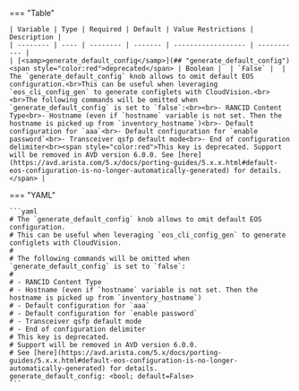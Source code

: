 <!--
  ~ Copyright (c) 2024 Arista Networks, Inc.
  ~ Use of this source code is governed by the Apache License 2.0
  ~ that can be found in the LICENSE file.
  -->
=== "Table"

    | Variable | Type | Required | Default | Value Restrictions | Description |
    | -------- | ---- | -------- | ------- | ------------------ | ----------- |
    | [<samp>generate_default_config</samp>](## "generate_default_config") <span style="color:red">deprecated</span> | Boolean |  | `False` |  | The `generate_default_config` knob allows to omit default EOS configuration.<br>This can be useful when leveraging `eos_cli_config_gen` to generate configlets with CloudVision.<br><br>The following commands will be omitted when `generate_default_config` is set to `false`:<br><br>- RANCID Content Type<br>- Hostname (even if `hostname` variable is not set. Then the hostname is picked up from `inventory_hostname`)<br>- Default configuration for `aaa`<br>- Default configuration for `enable password`<br>- Transceiver qsfp default mode<br>- End of configuration delimiter<br><span style="color:red">This key is deprecated. Support will be removed in AVD version 6.0.0. See [here](https://avd.arista.com/5.x/docs/porting-guides/5.x.x.html#default-eos-configuration-is-no-longer-automatically-generated) for details.</span> |

=== "YAML"

    ```yaml
    # The `generate_default_config` knob allows to omit default EOS configuration.
    # This can be useful when leveraging `eos_cli_config_gen` to generate configlets with CloudVision.
    #
    # The following commands will be omitted when `generate_default_config` is set to `false`:
    #
    # - RANCID Content Type
    # - Hostname (even if `hostname` variable is not set. Then the hostname is picked up from `inventory_hostname`)
    # - Default configuration for `aaa`
    # - Default configuration for `enable password`
    # - Transceiver qsfp default mode
    # - End of configuration delimiter
    # This key is deprecated.
    # Support will be removed in AVD version 6.0.0.
    # See [here](https://avd.arista.com/5.x/docs/porting-guides/5.x.x.html#default-eos-configuration-is-no-longer-automatically-generated) for details.
    generate_default_config: <bool; default=False>
    ```
